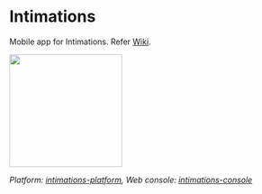 # Intimations
Mobile app for Intimations. Refer [Wiki](https://github.com/iamsmkr/intimations/wiki).

<p align="left">
  <img width="200" height="200" src="https://github.com/iamsmkr/intimations/blob/master/assets/logo.png">
</p>

*Platform: [intimations-platform](https://github.com/iamsmkr/intimations-platform),
Web console: [intimations-console](https://github.com/iamsmkr/intimations-console)*
